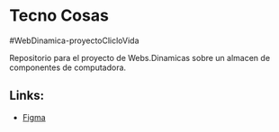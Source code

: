<h1>Tecno Cosas</h1>
<p>#WebDinamica-proyectoClicloVida</p>
<p>Repositorio para el proyecto de Webs.Dinamicas sobre un almacen de componentes de computadora.</p>
<h2>Links:</h2>
<ul>
  <li><a href="https://www.figma.com/design/74E5yusOqhPwzRqBfIxdqO/WebDinamica-Proyecto?node-id=3902-237&p=f&t=djfT6euNcQVT6GsG-0">Figma</li>
</ul>

